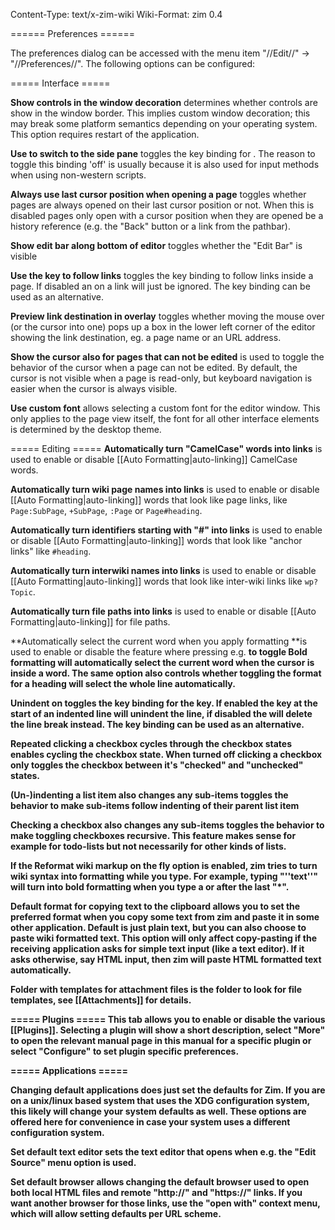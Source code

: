 Content-Type: text/x-zim-wiki
Wiki-Format: zim 0.4

====== Preferences ======

The preferences dialog  can be accessed with the menu item "//Edit//" -> "//Preferences//". The following options can be configured:

===== Interface =====

**Show controls in the window decoration** determines whether controls are show in the window border. This implies custom window decoration; this may break some platform semantics depending on your operating system. This option requires restart of the application.

**Use <Ctrl><Space> to switch to the side pane** toggles the key binding for <Ctrl><Space>. The reason to toggle this binding 'off' is usually because it is also used for input methods when using non-western scripts.

**Always use last cursor position when opening a page** toggles whether pages are always opened on their last cursor position or not. When this is disabled pages only open with a cursor position when they are opened be a history reference (e.g. the "Back" button or a link from the pathbar).

**Show edit bar along bottom of editor** toggles whether the "Edit Bar" is visible

**Use the <Enter> key to follow links** toggles the key binding to follow links inside a page. If disabled an <Enter> on a link will just be ignored. The <Alt><Enter> key binding can be used as an alternative.

**Preview link destination in overlay** toggles whether moving the mouse over (or the cursor into one) pops up a box in the lower left corner of the editor showing the link destination, eg. a page name or an URL address.

**Show the cursor also for pages that can not be edited** is used to toggle the behavior of the cursor when a page can not be edited. By default, the cursor is not visible when a page is read-only, but keyboard navigation is easier when the cursor is always visible.

**Use custom font** allows selecting a custom font for the editor window. This only applies to the page view itself, the font for all other interface elements is determined by the desktop theme.

===== Editing =====
**Automatically turn "CamelCase" words into links** is used to enable or disable [[Auto Formatting|auto-linking]] CamelCase words.

**Automatically turn wiki page names into links** is used to enable or disable [[Auto Formatting|auto-linking]] words that look like page links, like ``Page:SubPage``, ``+SubPage``, ``:Page`` or ``Page#heading``.

**Automatically turn identifiers starting with "#" into links** is used to enable or disable [[Auto Formatting|auto-linking]] words that look like "anchor links" like ``#heading``.

**Automatically turn interwiki names into links** is used to enable or disable [[Auto Formatting|auto-linking]] words that look like inter-wiki links like ``wp?Topic``.

**Automatically turn file paths into links** is used to enable or disable [[Auto Formatting|auto-linking]] for file paths.

**Automatically select the current word when you apply formatting **is used to enable or disable the feature where pressing e.g. <Ctrl><B> to toggle Bold formatting will automatically select the current word when the cursor is inside a word. The same option also controls whether toggling the format for a heading will select the whole line automatically.

**Unindent on <BackSpace>** toggles the key binding for the <BackSpace> key. If enabled the <BackSpace> key at the start of an indented line will unindent the line, if disabled the will delete the line break instead. The <Shift><Tab> key binding can be used as an alternative.

**Repeated clicking a checkbox cycles through the checkbox states** enables cycling the checkbox state. When turned off clicking a checkbox only toggles the checkbox between it's "checked" and "unchecked" states.

**(Un-)indenting a list item also changes any sub-items** toggles the behavior to make sub-items follow indenting of their parent list item

**Checking a checkbox also changes any sub-items** toggles the behavior to make toggling checkboxes recursive. This feature makes sense for example for todo-lists but not necessarily for other kinds of lists.

If the Reformat wiki markup on the fly option is enabled, zim tries to turn wiki syntax into formatting while you type. For example, typing "''**text**''" will turn into bold formatting when you type a <space> or <enter> after the last "*".

**Default format for copying text to the clipboard** allows you to set the preferred format when you copy some text from zim and paste it in some other application. Default is just plain text, but you can also choose to paste wiki formatted text. This option will only affect copy-pasting if the receiving application asks for simple text input (like a text editor). If it asks otherwise, say HTML input, then zim will paste HTML formatted text automatically.

**Folder with templates for attachment files** is the folder to look for file templates, see [[Attachments]] for details.

===== Plugins =====
This tab allows you to enable or disable the various [[Plugins]]. Selecting a plugin will show a short description, select "More" to open the relevant manual page in this manual for a specific plugin or select "Configure" to set plugin specific preferences.

===== Applications =====

Changing default applications does just set the defaults for Zim. If you are on a unix/linux based system that uses the XDG configuration system, this likely will change your system defaults as well. These options are offered here for convenience in case your system uses a different configuration system.

**Set default text editor** sets the text editor that opens when e.g. the "Edit Source" menu option is used.

**Set default browser** allows changing the default browser used to open both local HTML files and remote "http://" and "https://" links. If you want another browser for those links, use the "open with" context menu, which will allow setting defaults per URL scheme.
